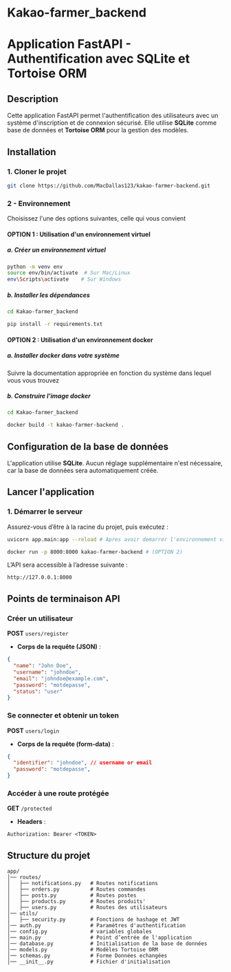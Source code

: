 # Kakao-farmer_backend

# Application FastAPI - Authentification avec SQLite et Tortoise ORM

## Description
Cette application FastAPI permet l'authentification des utilisateurs avec un système d'inscription et de connexion sécurisé. Elle utilise **SQLite** comme base de données et **Tortoise ORM** pour la gestion des modèles.

## Installation

### 1. Cloner le projet
```bash
git clone https://github.com/MacDallas123/kakao-farmer-backend.git
```
### 2 - Environnement

Choisissez l'une des options suivantes, celle qui vous convient

#### OPTION 1 : Utilisation d'un environnement virtuel

##### a. Créer un environnement virtuel
```bash
python -m venv env
source env/bin/activate  # Sur Mac/Linux
env\Scripts\activate    # Sur Windows
```

##### b. Installer les dépendances
```bash
cd Kakao-farmer_backend

pip install -r requirements.txt
```
#### OPTION 2 : Utilisation d'un environnement docker

##### a. Installer docker dans votre système

Suivre la documentation appropriée en fonction du système dans lequel vous vous trouvez

##### b. Construire l'image docker
```bash
cd Kakao-farmer_backend

docker build -t kakao-farmer-backend .
```

## Configuration de la base de données

L'application utilise **SQLite**. Aucun réglage supplémentaire n'est nécessaire, car la base de données sera automatiquement créée.

## Lancer l'application

### 1. Démarrer le serveur
Assurez-vous d’être à la racine du projet, puis exécutez :
```bash
uvicorn app.main:app --reload # Apres avoir demarrer l'environnement virtuel (OPTION 1)

docker run -p 8000:8000 kakao-farmer-backend # (OPTION 2)
```

L’API sera accessible à l’adresse suivante :
```
http://127.0.0.1:8000
```

## Points de terminaison API

### Créer un utilisateur
**POST** `users/register`
- **Corps de la requête (JSON)** :
```json
{
  "name": "John Doe",
  "username": "johndoe",
  "email": "johndoe@example.com",
  "password": "motdepasse",
  "status": "user"
}
```

### Se connecter et obtenir un token
**POST** `users/login`
- **Corps de la requête (form-data)** :
```json
{
  "identifier": "johndoe", // username or email
  "password": "motdepasse",
}
```

### Accéder à une route protégée
**GET** `/protected`
- **Headers** :
```http
Authorization: Bearer <TOKEN>
```

## Structure du projet
```
app/
│── routes/
│   ├── notifications.py   # Routes notifications
│   ├── orders.py          # Routes commandes
│   ├── posts.py           # Routes postes
│   ├── products.py        # Routes produits'
│   ├── users.py           # Routes des utilisateurs
│── utils/
│   ├── security.py        # Fonctions de hashage et JWT
│── auth.py                # Paramètres d'authentification
│── config.py              # variables globales
│── main.py                # Point d’entrée de l'application
│── database.py            # Initialisation de la base de données
│── models.py              # Modèles Tortoise ORM
│── schemas.py             # Forme Données echangées
│── __init__.py            # Fichier d'initialisation
```
